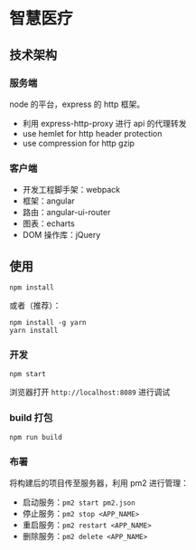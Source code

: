# 智慧医疗

## 技术架构

### 服务端

node 的平台，express 的 http 框架。

- 利用 express-http-proxy 进行 api 的代理转发
- use hemlet for http header protection
- use compression for http gzip

### 客户端

- 开发工程脚手架：webpack
- 框架：angular
- 路由：angular-ui-router
- 图表：echarts
- DOM 操作库：jQuery

## 使用

```
npm install
```

或者（推荐）：

```
npm install -g yarn
yarn install
```

### 开发

```
npm start
```

浏览器打开 `http://localhost:8089` 进行调试

### build 打包

```
npm run build
```

### 布署

将构建后的项目传至服务器，利用 pm2 进行管理：

- 启动服务：`pm2 start pm2.json`
- 停止服务：`pm2 stop <APP_NAME>`
- 重启服务：`pm2 restart <APP_NAME>`
- 删除服务：`pm2 delete <APP_NAME>`
